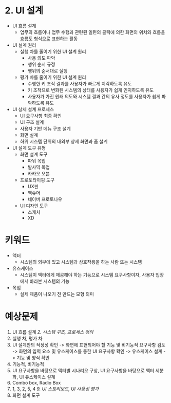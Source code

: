 # 2. UI 설계

- UI 흐름 설계
  - 업무의 흐름이나 업무 수행과 관련된 일련의 클릭에 의한 화면의 위치와 흐름을 흐름도 형식으로 표현하는 활동
- UI 설계 원리
  - 실행 차를 줄이기 위한 UI 설계 원리
    - 사용 의도 파악
    - 행위 순서 규정
    - 행위의 순서대로 실행
  - 평가 차를 줄이기 위한 UI 설계 원리
    - 수행한 키 조작 결과를 사용자가 빠르게 지각하도록 유도
    - 키 조작으로 변화된 시스템의 상태를 사용자가 쉽게 인지하도록 유도
    - 사용자가 가진 원래 의도와 시스템 결과 간의 유사 정도를 사용자가 쉽게 파악하도록 유도
- UI 상세 설계  프로세스
  - UI 요구사항 최종 확인
  - UI 구조 설계
  - 사용자 기반 메뉴 구조 설계
  - 화면 설계
  - 하위 시스템 단위의 내외부 상세 화면과 폼 설계
- UI 설계 도구 유형
  - 화면 설계 도구
    - 파워 목업
    - 발사믹 목업
    - 카카오 오븐
  - 프로토타이핑 도구
    - UX핀
    - 액슈어
    - 네이버 프로토나우
  - UI 디자인 도구
    - 스케치
    - XD

# 키워드
- 액터
  - 시스템의 외부에 있고 시스템과 상호작용을 하는 사람 또는 시스템
- 유스케이스
  - 시스템이 액터에게 제공해야 하는 기능으로 시스템 요구사항이자, 사용자 입장에서 바라본 시스템의 기능
- 목업
  - 실제 제품이 나오기 전 만드는 모형 의미

# 예상문제
1. UI 흐름 설계
*2. 시스템 구조, 프로세스 정의*
3. 실행 차, 평가 차
4. UI 설계안의 적정성 확인 -> 화면에 표현되어야 할 기능 및 비기능적 요구사항 검토 -> 화면의 입력 요소 및 유스케이스를 통한 UI 요구사항 확인 -> 유스케이스 설계 -> 기능 및 양식 확인
5. 기능적, 비기능적
6. UI 요구사항을 바탕으로 액터별 시나리오 구상, UI 요구사항을 바탕으로 액터 세분화, UI 유스케이스 설계
7. Combo box, Radio Box
8. 1, 3, 2, 5, 4
*9. UI 스토리보드, UI 사용성 평가*
10. 화면 설계 도구
